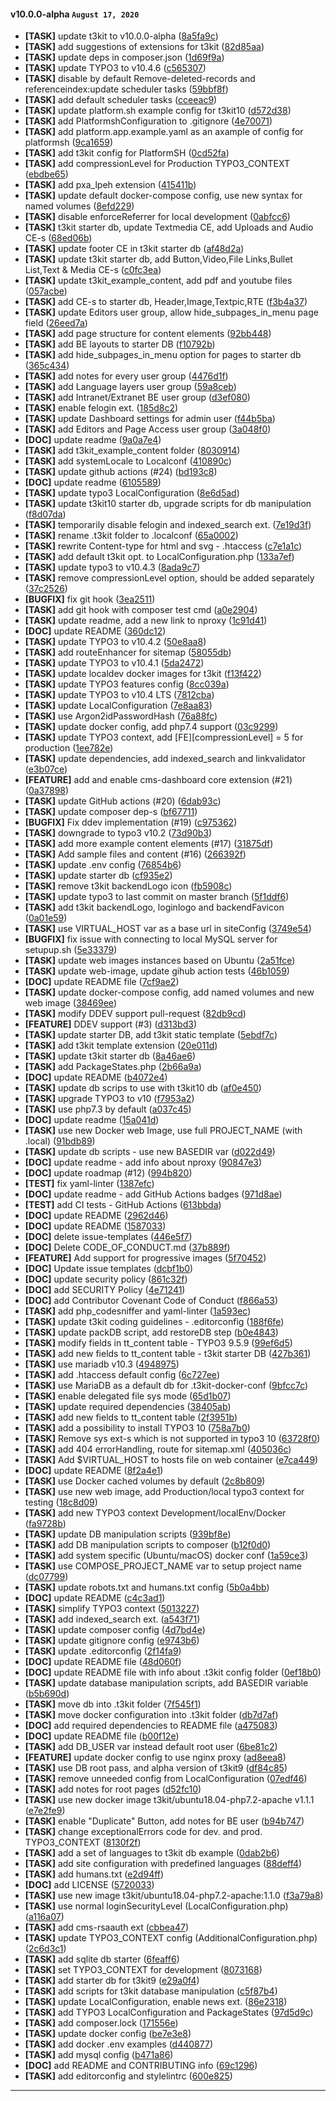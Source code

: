 
#### v10.0.0-alpha `August 17, 2020`

- **[TASK]** update t3kit to v10.0.0-alpha ([8a5fa9c](https://github.com/t3kit/t3kit-starter/commit/8a5fa9c))
- **[TASK]** add suggestions of extensions for t3kit ([82d85aa](https://github.com/t3kit/t3kit-starter/commit/82d85aa))
- **[TASK]** update deps in composer.json ([1d69f9a](https://github.com/t3kit/t3kit-starter/commit/1d69f9a))
- **[TASK]** update TYPO3 to v10.4.6 ([c565307](https://github.com/t3kit/t3kit-starter/commit/c565307))
- **[TASK]** disable by default Remove-deleted-records and referenceindex:update scheduler tasks ([59bbf8f](https://github.com/t3kit/t3kit-starter/commit/59bbf8f))
- **[TASK]** add default scheduler tasks ([cceeac9](https://github.com/t3kit/t3kit-starter/commit/cceeac9))
- **[TASK]** update platform.sh example config for t3kit10 ([d572d38](https://github.com/t3kit/t3kit-starter/commit/d572d38))
- **[TASK]** add PlatformshConfiguration to .gitignore ([4e70071](https://github.com/t3kit/t3kit-starter/commit/4e70071))
- **[TASK]** add platform.app.example.yaml as an axample of config for platformsh ([9ca1659](https://github.com/t3kit/t3kit-starter/commit/9ca1659))
- **[TASK]** add t3kit config for PlatformSH ([0cd52fa](https://github.com/t3kit/t3kit-starter/commit/0cd52fa))
- **[TASK]** add compressionLevel for Production TYPO3_CONTEXT ([ebdbe65](https://github.com/t3kit/t3kit-starter/commit/ebdbe65))
- **[TASK]** add pxa_lpeh extension ([415411b](https://github.com/t3kit/t3kit-starter/commit/415411b))
- **[TASK]** update default docker-compose config, use new syntax for named volumes ([8efd229](https://github.com/t3kit/t3kit-starter/commit/8efd229))
- **[TASK]** disable enforceReferrer for local development ([0abfcc6](https://github.com/t3kit/t3kit-starter/commit/0abfcc6))
- **[TASK]** t3kit starter db, update Textmedia CE, add Uploads and Audio CE-s ([68ed06b](https://github.com/t3kit/t3kit-starter/commit/68ed06b))
- **[TASK]** update footer CE in t3kit starter db ([af48d2a](https://github.com/t3kit/t3kit-starter/commit/af48d2a))
- **[TASK]** update t3kit starter db, add Button,Video,File Links,Bullet List,Text & Media CE-s ([c0fc3ea](https://github.com/t3kit/t3kit-starter/commit/c0fc3ea))
- **[TASK]** update t3kit_example_content, add pdf and youtube files ([057acbe](https://github.com/t3kit/t3kit-starter/commit/057acbe))
- **[TASK]** add CE-s to starter db, Header,Image,Textpic,RTE ([f3b4a37](https://github.com/t3kit/t3kit-starter/commit/f3b4a37))
- **[TASK]** update Editors user group, allow hide_subpages_in_menu page field ([26eed7a](https://github.com/t3kit/t3kit-starter/commit/26eed7a))
- **[TASK]** add page structure for content elements ([92bb448](https://github.com/t3kit/t3kit-starter/commit/92bb448))
- **[TASK]** add BE layouts to starter DB ([f10792b](https://github.com/t3kit/t3kit-starter/commit/f10792b))
- **[TASK]** add hide_subpages_in_menu option for pages to starter db ([365c434](https://github.com/t3kit/t3kit-starter/commit/365c434))
- **[TASK]** add notes for every user group ([4476d1f](https://github.com/t3kit/t3kit-starter/commit/4476d1f))
- **[TASK]** add Language layers user group ([59a8ceb](https://github.com/t3kit/t3kit-starter/commit/59a8ceb))
- **[TASK]** add Intranet/Extranet BE user group ([d3ef080](https://github.com/t3kit/t3kit-starter/commit/d3ef080))
- **[TASK]** enable felogin ext. ([185d8c2](https://github.com/t3kit/t3kit-starter/commit/185d8c2))
- **[TASK]** update Dashboard settings for admin user ([f44b5ba](https://github.com/t3kit/t3kit-starter/commit/f44b5ba))
- **[TASK]** add Editors and Page Access user group ([3a048f0](https://github.com/t3kit/t3kit-starter/commit/3a048f0))
- **[DOC]** update readme ([9a0a7e4](https://github.com/t3kit/t3kit-starter/commit/9a0a7e4))
- **[TASK]** add t3kit_example_content folder ([8030914](https://github.com/t3kit/t3kit-starter/commit/8030914))
- **[TASK]** add systemLocale to Localconf ([410890c](https://github.com/t3kit/t3kit-starter/commit/410890c))
- **[TASK]** update github actions (#24) ([bd193c8](https://github.com/t3kit/t3kit-starter/commit/bd193c8))
- **[DOC]** update readme ([6105589](https://github.com/t3kit/t3kit-starter/commit/6105589))
- **[TASK]** update typo3 LocalConfiguration ([8e6d5ad](https://github.com/t3kit/t3kit-starter/commit/8e6d5ad))
- **[TASK]** update t3kit10 starter db, upgrade scripts for db manipulation ([f8d07da](https://github.com/t3kit/t3kit-starter/commit/f8d07da))
- **[TASK]** temporarily disable felogin and indexed_search ext. ([7e19d3f](https://github.com/t3kit/t3kit-starter/commit/7e19d3f))
- **[TASK]** rename .t3kit folder to .localconf ([65a0002](https://github.com/t3kit/t3kit-starter/commit/65a0002))
- **[TASK]** rewrite Content-type for html and svg - .htaccess ([c7e1a1c](https://github.com/t3kit/t3kit-starter/commit/c7e1a1c))
- **[TASK]** add default t3kit opt. to LocalConfiguration.php ([133a7ef](https://github.com/t3kit/t3kit-starter/commit/133a7ef))
- **[TASK]** update typo3 to v10.4.3 ([8ada9c7](https://github.com/t3kit/t3kit-starter/commit/8ada9c7))
- **[TASK]** remove compressionLevel option, should be added separately ([37c2526](https://github.com/t3kit/t3kit-starter/commit/37c2526))
- **[BUGFIX]** fix git hook ([3ea2511](https://github.com/t3kit/t3kit-starter/commit/3ea2511))
- **[TASK]** add git hook with composer test cmd ([a0e2904](https://github.com/t3kit/t3kit-starter/commit/a0e2904))
- **[TASK]** update readme, add a new link to nproxy ([1c91d41](https://github.com/t3kit/t3kit-starter/commit/1c91d41))
- **[DOC]** update README ([360dc12](https://github.com/t3kit/t3kit-starter/commit/360dc12))
- **[TASK]** update TYPO3 to v10.4.2 ([50e8aa8](https://github.com/t3kit/t3kit-starter/commit/50e8aa8))
- **[TASK]** add routeEnhancer for sitemap ([58055db](https://github.com/t3kit/t3kit-starter/commit/58055db))
- **[TASK]** update TYPO3 to v10.4.1 ([5da2472](https://github.com/t3kit/t3kit-starter/commit/5da2472))
- **[TASK]** update localdev docker images for t3kit ([f13f422](https://github.com/t3kit/t3kit-starter/commit/f13f422))
- **[TASK]** update TYPO3 features config ([8cc039a](https://github.com/t3kit/t3kit-starter/commit/8cc039a))
- **[TASK]** update TYPO3 to v10.4 LTS ([7812cba](https://github.com/t3kit/t3kit-starter/commit/7812cba))
- **[TASK]** update LocalConfiguration ([7e8aa83](https://github.com/t3kit/t3kit-starter/commit/7e8aa83))
- **[TASK]** use Argon2idPasswordHash ([76a88fc](https://github.com/t3kit/t3kit-starter/commit/76a88fc))
- **[TASK]** update docker config, add php7.4 support ([03c9299](https://github.com/t3kit/t3kit-starter/commit/03c9299))
- **[TASK]** update TYPO3 context, add [FE][compressionLevel] = 5 for production ([1ee782e](https://github.com/t3kit/t3kit-starter/commit/1ee782e))
- **[TASK]** update dependencies, add indexed_search and linkvalidator ([e3b07ce](https://github.com/t3kit/t3kit-starter/commit/e3b07ce))
- **[FEATURE]** add and enable cms-dashboard core extension (#21) ([0a37898](https://github.com/t3kit/t3kit-starter/commit/0a37898))
- **[TASK]** update GitHub actions (#20) ([6dab93c](https://github.com/t3kit/t3kit-starter/commit/6dab93c))
- **[TASK]** update composer dep-s ([bf67711](https://github.com/t3kit/t3kit-starter/commit/bf67711))
- **[BUGFIX]** Fix ddev implementation (#19) ([c975362](https://github.com/t3kit/t3kit-starter/commit/c975362))
- **[TASK]** downgrade to typo3 v10.2 ([73d90b3](https://github.com/t3kit/t3kit-starter/commit/73d90b3))
- **[TASK]** add more example content elements (#17) ([31875df](https://github.com/t3kit/t3kit-starter/commit/31875df))
- **[TASK]** Add sample files and content (#16) ([266392f](https://github.com/t3kit/t3kit-starter/commit/266392f))
- **[TASK]** update .env config ([76854b6](https://github.com/t3kit/t3kit-starter/commit/76854b6))
- **[TASK]** update starter db ([cf935e2](https://github.com/t3kit/t3kit-starter/commit/cf935e2))
- **[TASK]** remove t3kit backendLogo icon ([fb5908c](https://github.com/t3kit/t3kit-starter/commit/fb5908c))
- **[TASK]** update typo3 to last commit on master branch ([5f1ddf6](https://github.com/t3kit/t3kit-starter/commit/5f1ddf6))
- **[TASK]** add t3kit backendLogo, loginlogo and backendFavicon ([0a01e59](https://github.com/t3kit/t3kit-starter/commit/0a01e59))
- **[TASK]** use VIRTUAL_HOST var as a base url in siteConfig ([3749e54](https://github.com/t3kit/t3kit-starter/commit/3749e54))
- **[BUGFIX]** fix issue with connecting to local MySQL server for setupup.sh ([5e33379](https://github.com/t3kit/t3kit-starter/commit/5e33379))
- **[TASK]** update web images instances based on Ubuntu ([2a51fce](https://github.com/t3kit/t3kit-starter/commit/2a51fce))
- **[TASK]** update web-image, update gihub action tests ([46b1059](https://github.com/t3kit/t3kit-starter/commit/46b1059))
- **[DOC]** update README file ([7cf9ae2](https://github.com/t3kit/t3kit-starter/commit/7cf9ae2))
- **[TASK]** update docker-compose config, add named volumes and new web image ([38469ee](https://github.com/t3kit/t3kit-starter/commit/38469ee))
- **[TASK]** modify DDEV support pull-request ([82db9cd](https://github.com/t3kit/t3kit-starter/commit/82db9cd))
- **[FEATURE]** DDEV support (#3) ([d313bd3](https://github.com/t3kit/t3kit-starter/commit/d313bd3))
- **[TASK]** update starter DB, add t3kit static template ([5ebdf7c](https://github.com/t3kit/t3kit-starter/commit/5ebdf7c))
- **[TASK]** add t3kit template extension ([20e011d](https://github.com/t3kit/t3kit-starter/commit/20e011d))
- **[TASK]** update t3kit starter db ([8a46ae6](https://github.com/t3kit/t3kit-starter/commit/8a46ae6))
- **[TASK]** add PackageStates.php ([2b66a9a](https://github.com/t3kit/t3kit-starter/commit/2b66a9a))
- **[DOC]** update README ([b4072e4](https://github.com/t3kit/t3kit-starter/commit/b4072e4))
- **[TASK]** update db scrips to use with t3kit10 db ([af0e450](https://github.com/t3kit/t3kit-starter/commit/af0e450))
- **[TASK]** upgrade TYPO3 to v10 ([f7953a2](https://github.com/t3kit/t3kit-starter/commit/f7953a2))
- **[TASK]** use php7.3 by default ([a037c45](https://github.com/t3kit/t3kit-starter/commit/a037c45))
- **[DOC]** update readme ([15a041d](https://github.com/t3kit/t3kit-starter/commit/15a041d))
- **[TASK]** use new Docker web Image, use full PROJECT_NAME (with .local) ([91bdb89](https://github.com/t3kit/t3kit-starter/commit/91bdb89))
- **[TASK]** update db scripts - use new BASEDIR var ([d022d49](https://github.com/t3kit/t3kit-starter/commit/d022d49))
- **[DOC]** update readme - add info about nproxy ([90847e3](https://github.com/t3kit/t3kit-starter/commit/90847e3))
- **[DOC]** update roadmap (#12) ([994b820](https://github.com/t3kit/t3kit-starter/commit/994b820))
- **[TEST]** fix yaml-linter ([1387efc](https://github.com/t3kit/t3kit-starter/commit/1387efc))
- **[DOC]** update readme - add GitHub Actions badges ([971d8ae](https://github.com/t3kit/t3kit-starter/commit/971d8ae))
- **[TEST]** add CI tests - GitHub Actions ([613bbda](https://github.com/t3kit/t3kit-starter/commit/613bbda))
- **[DOC]** update README ([2962d46](https://github.com/t3kit/t3kit-starter/commit/2962d46))
- **[DOC]** update README ([1587033](https://github.com/t3kit/t3kit-starter/commit/1587033))
- **[DOC]** delete issue-templates ([446e5f7](https://github.com/t3kit/t3kit-starter/commit/446e5f7))
- **[DOC]** Delete CODE_OF_CONDUCT.md ([37b889f](https://github.com/t3kit/t3kit-starter/commit/37b889f))
- **[FEATURE]** Add support for progressive images ([5f70452](https://github.com/t3kit/t3kit-starter/commit/5f70452))
- **[DOC]** Update issue templates ([dcbf1b0](https://github.com/t3kit/t3kit-starter/commit/dcbf1b0))
- **[DOC]** update security policy ([861c32f](https://github.com/t3kit/t3kit-starter/commit/861c32f))
- **[DOC]** add SECURITY Policy ([4e71241](https://github.com/t3kit/t3kit-starter/commit/4e71241))
- **[DOC]** add Contributor Covenant Code of Conduct ([f866a53](https://github.com/t3kit/t3kit-starter/commit/f866a53))
- **[TASK]** add php_codesniffer and yaml-linter ([1a593ec](https://github.com/t3kit/t3kit-starter/commit/1a593ec))
- **[TASK]** update t3kit coding guidelines - .editorconfig ([188f6fe](https://github.com/t3kit/t3kit-starter/commit/188f6fe))
- **[TASK]** update packDB script, add restoreDB step ([b0e4843](https://github.com/t3kit/t3kit-starter/commit/b0e4843))
- **[TASK]** modify fields in tt_content table - TYPO3 9.5.9 ([99ef6d5](https://github.com/t3kit/t3kit-starter/commit/99ef6d5))
- **[TASK]** add new fields to tt_content table - t3kit starter DB ([427b361](https://github.com/t3kit/t3kit-starter/commit/427b361))
- **[TASK]** use mariadb v10.3 ([4948975](https://github.com/t3kit/t3kit-starter/commit/4948975))
- **[TASK]** add .htaccess default config ([6c727ee](https://github.com/t3kit/t3kit-starter/commit/6c727ee))
- **[TASK]** use MariaDB as a default db for .t3kit-docker-conf ([9bfcc7c](https://github.com/t3kit/t3kit-starter/commit/9bfcc7c))
- **[TASK]** enable delegated file sys mode ([65d1b07](https://github.com/t3kit/t3kit-starter/commit/65d1b07))
- **[TASK]** update required dependencies ([38405ab](https://github.com/t3kit/t3kit-starter/commit/38405ab))
- **[TASK]** add new fields to tt_content table ([2f3951b](https://github.com/t3kit/t3kit-starter/commit/2f3951b))
- **[TASK]** add a possibility to install TYPO3 10 ([758a7b0](https://github.com/t3kit/t3kit-starter/commit/758a7b0))
- **[TASK]** Remove sys ext-s which is not supported in typo3 10 ([63728f0](https://github.com/t3kit/t3kit-starter/commit/63728f0))
- **[TASK]** add 404 errorHandling, route for sitemap.xml ([405036c](https://github.com/t3kit/t3kit-starter/commit/405036c))
- **[TASK]** Add $VIRTUAL_HOST to hosts file on web container ([e7ca449](https://github.com/t3kit/t3kit-starter/commit/e7ca449))
- **[DOC]** update README ([8f2a4e1](https://github.com/t3kit/t3kit-starter/commit/8f2a4e1))
- **[TASK]** use Docker cached volumes by default ([2c8b809](https://github.com/t3kit/t3kit-starter/commit/2c8b809))
- **[TASK]** use new web image, add Production/local typo3 context for testing ([18c8d09](https://github.com/t3kit/t3kit-starter/commit/18c8d09))
- **[TASK]** add new TYPO3 context Development/localEnv/Docker ([fa9728b](https://github.com/t3kit/t3kit-starter/commit/fa9728b))
- **[TASK]** update DB manipulation scripts ([939bf8e](https://github.com/t3kit/t3kit-starter/commit/939bf8e))
- **[TASK]** add DB manipulation scripts to composer ([b12f0d0](https://github.com/t3kit/t3kit-starter/commit/b12f0d0))
- **[TASK]** add system specific (Ubuntu/macOS) docker conf ([1a59ce3](https://github.com/t3kit/t3kit-starter/commit/1a59ce3))
- **[TASK]** use COMPOSE_PROJECT_NAME var to setup project name ([dc07799](https://github.com/t3kit/t3kit-starter/commit/dc07799))
- **[TASK]** update robots.txt and humans.txt config ([5b0a4bb](https://github.com/t3kit/t3kit-starter/commit/5b0a4bb))
- **[DOC]** update README ([c4c3ad1](https://github.com/t3kit/t3kit-starter/commit/c4c3ad1))
- **[TASK]** simplify TYPO3 context ([5013227](https://github.com/t3kit/t3kit-starter/commit/5013227))
- **[TASK]** add indexed_search ext. ([a543f71](https://github.com/t3kit/t3kit-starter/commit/a543f71))
- **[TASK]** update composer config ([4d7bd4e](https://github.com/t3kit/t3kit-starter/commit/4d7bd4e))
- **[TASK]** update gitignore config ([e9743b6](https://github.com/t3kit/t3kit-starter/commit/e9743b6))
- **[TASK]** update .editorconfig ([2f14fa9](https://github.com/t3kit/t3kit-starter/commit/2f14fa9))
- **[DOC]** update README file ([48d060f](https://github.com/t3kit/t3kit-starter/commit/48d060f))
- **[DOC]** update README file with info about .t3kit config folder ([0ef18b0](https://github.com/t3kit/t3kit-starter/commit/0ef18b0))
- **[TASK]** update database manipulation scripts, add BASEDIR variable ([b5b690d](https://github.com/t3kit/t3kit-starter/commit/b5b690d))
- **[TASK]** move db into .t3kit folder ([7f545f1](https://github.com/t3kit/t3kit-starter/commit/7f545f1))
- **[TASK]** move docker configuration into .t3kit folder ([db7d7af](https://github.com/t3kit/t3kit-starter/commit/db7d7af))
- **[DOC]** add required dependencies to README file ([a475083](https://github.com/t3kit/t3kit-starter/commit/a475083))
- **[DOC]** update README file ([b00f12e](https://github.com/t3kit/t3kit-starter/commit/b00f12e))
- **[TASK]** add DB_USER var instead default root user ([6be81c2](https://github.com/t3kit/t3kit-starter/commit/6be81c2))
- **[FEATURE]** update docker config to use nginx proxy ([ad8eea8](https://github.com/t3kit/t3kit-starter/commit/ad8eea8))
- **[TASK]** use DB root pass, and alpha version of t3kit9 ([df84c85](https://github.com/t3kit/t3kit-starter/commit/df84c85))
- **[TASK]** remove unneeded config from LocalConfiguration ([07edf46](https://github.com/t3kit/t3kit-starter/commit/07edf46))
- **[TASK]** add notes for root pages ([d52fc10](https://github.com/t3kit/t3kit-starter/commit/d52fc10))
- **[TASK]** use new docker image t3kit/ubuntu18.04-php7.2-apache v1.1.1 ([e7e2fe9](https://github.com/t3kit/t3kit-starter/commit/e7e2fe9))
- **[TASK]** enable "Duplicate" Button, add notes for BE user ([b94b747](https://github.com/t3kit/t3kit-starter/commit/b94b747))
- **[TASK]** change exceptionalErrors code for dev. and prod. TYPO3_CONTEXT ([8130f2f](https://github.com/t3kit/t3kit-starter/commit/8130f2f))
- **[TASK]** add a set of languages to t3kit db example ([0dab2b6](https://github.com/t3kit/t3kit-starter/commit/0dab2b6))
- **[TASK]** add site configuration with predefined languages ([88deff4](https://github.com/t3kit/t3kit-starter/commit/88deff4))
- **[TASK]** add humans.txt ([e2d94ff](https://github.com/t3kit/t3kit-starter/commit/e2d94ff))
- **[DOC]** add LICENSE ([5720033](https://github.com/t3kit/t3kit-starter/commit/5720033))
- **[TASK]** use new image t3kit/ubuntu18.04-php7.2-apache:1.1.0 ([f3a79a8](https://github.com/t3kit/t3kit-starter/commit/f3a79a8))
- **[TASK]** use normal loginSecurityLevel (LocalConfiguration.php) ([a116a07](https://github.com/t3kit/t3kit-starter/commit/a116a07))
- **[TASK]** add cms-rsaauth ext ([cbbea47](https://github.com/t3kit/t3kit-starter/commit/cbbea47))
- **[TASK]** update TYPO3_CONTEXT config (AdditionalConfiguration.php) ([2c6d3c1](https://github.com/t3kit/t3kit-starter/commit/2c6d3c1))
- **[TASK]** add sqlite db starter ([6feaff6](https://github.com/t3kit/t3kit-starter/commit/6feaff6))
- **[TASK]** set TYPO3_CONTEXT for development ([8073168](https://github.com/t3kit/t3kit-starter/commit/8073168))
- **[TASK]** add starter db for t3kit9 ([e29a0f4](https://github.com/t3kit/t3kit-starter/commit/e29a0f4))
- **[TASK]** add scripts for t3kit database manipulation ([c5f87b4](https://github.com/t3kit/t3kit-starter/commit/c5f87b4))
- **[TASK]** update LocalConfiguration, enable news ext. ([86e2318](https://github.com/t3kit/t3kit-starter/commit/86e2318))
- **[TASK]** add TYPO3 LocalConfiguration and PackageStates ([97d5d9c](https://github.com/t3kit/t3kit-starter/commit/97d5d9c))
- **[TASK]** add composer.lock ([171556e](https://github.com/t3kit/t3kit-starter/commit/171556e))
- **[TASK]** update docker config ([be7e3e8](https://github.com/t3kit/t3kit-starter/commit/be7e3e8))
- **[TASK]** add docker .env examples ([d440877](https://github.com/t3kit/t3kit-starter/commit/d440877))
- **[TASK]** add mysql config ([b471a86](https://github.com/t3kit/t3kit-starter/commit/b471a86))
- **[DOC]** add README and CONTRIBUTING info ([69c1296](https://github.com/t3kit/t3kit-starter/commit/69c1296))
- **[TASK]** add editorconfig and stylelintrc ([600e825](https://github.com/t3kit/t3kit-starter/commit/600e825))

***

